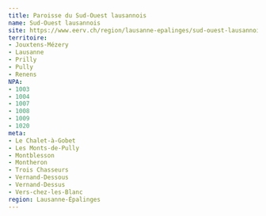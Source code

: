 ```yaml
---
title: Paroisse du Sud-Ouest lausannois
name: Sud-Ouest lausannois
site: https://www.eerv.ch/region/lausanne-epalinges/sud-ouest-lausannois/accueil
territoire:
- Jouxtens-Mézery
- Lausanne
- Prilly
- Pully
- Renens
NPA:
- 1003
- 1004
- 1007
- 1008
- 1009
- 1020
meta:
- Le Chalet-à-Gobet
- Les Monts-de-Pully
- Montblesson
- Montheron
- Trois Chasseurs
- Vernand-Dessous
- Vernand-Dessus
- Vers-chez-les-Blanc
region: Lausanne-Épalinges
---
```

